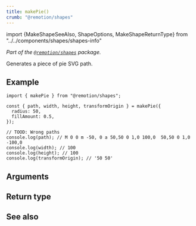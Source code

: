 ```yaml
---
title: makePie()
crumb: "@remotion/shapes"
---
```


import {MakeShapeSeeAlso, ShapeOptions, MakeShapeReturnType} from "../../components/shapes/shapes-info"

_Part of the [`@remotion/shapes`](/docs/shapes) package._

Generates a piece of pie SVG path.

## Example

```tsx twoslash title="pie.ts"
import { makePie } from "@remotion/shapes";

const { path, width, height, transformOrigin } = makePie({
  radius: 50,
  fillAmount: 0.5,
});

// TOOD: Wrong paths
console.log(path); // M 0 0 m -50, 0 a 50,50 0 1,0 100,0  50,50 0 1,0 -100,0
console.log(width); // 100
console.log(height); // 100
console.log(transformOrigin); // '50 50'
```

## Arguments

<ShapeOptions shape="pie"/>

## Return type

<MakeShapeReturnType shape="pie"/>

## See also

<MakeShapeSeeAlso shape="pie"/>
